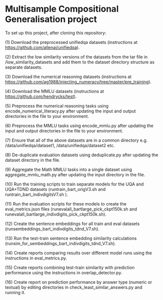 # Multisample Compositional Generalisation project 

To set up this project, after cloning this repository:

(1) Download the preprocessed unifiedqa datasets (instructions at https://github.com/allenai/unifiedqa).

(2) Extract the low similarity versions of the datasets from the tar file in /low_similarity_datasets and add them to the dataset directory structure as separate datasets.

(3) Download the numerical reasoning datasets (instructions at https://github.com/ag1988/injecting_numeracy/tree/master/pre_training). 

(4) Download the MMLU datasets (instructions at https://github.com/hendrycks/test).

(5) Preprocess the numerical reasoning tasks using encode_numerical_literacy.py after updating the input and output directories in the file to your environment.

(6) Preprocess the MMLU tasks using encode_mmlu.py after updating the input and output directories in the file to your environment.

(7) Ensure that all of the above datasets are in a common directory e.g. /data/unifiedqa/dataset1, /data/unifiedqa/dataset2 etc.

(8) De-duplicate evaluation datasets using deduplicate.py after updating the dataset directory in the file.

(9) Aggregate the Math MMLU tasks into a single dataset using aggregate_mmlu_math.py after updating the input directory in the file.

(10) Run the training scripts to train separate models for the UQA and UQA+TDND datasets (runtrain_bart_origV3.sh and runtrain_bart_indivdigitsV7.sh ).

(11) Run the evaluation scripts for these models to create the eval_metrics.json files (runevalall_bartlarge_pick_ckpt150k.sh and runevalall_bartlarge_indivdigits_pick_ckpt150k.sh).

(12) Create the sentence embeddings for all train and eval datasets (runsembeddings_bart_indivdigits_tdnd_V7.sh).

(13) Run the test-train sentence embedding similarity calculations (runsim_for_sembeddings_bart_indivdigits_tdnd_V7.sh).

(14) Create reports comparing results over different model runs using the instructions in eval_metrics.py.

(15) Create reports combining test-train similarity with prediction performance using the instructions in overlap_detector.py.

(16) Create report on prediction performance by answer type (numeric or textual) by editing directories in check_least_similar_answers.py and running it.





